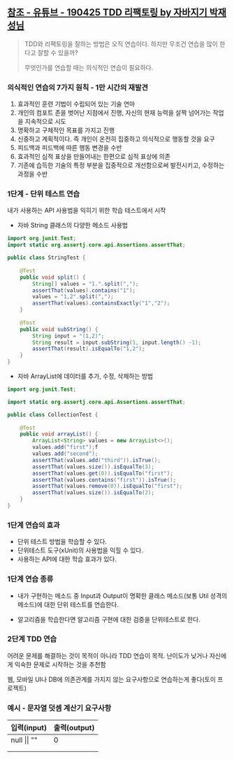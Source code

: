 ## [참조 - 유튜브 - 190425 TDD 리팩토링 by 자바지기 박재성님](https://www.youtube.com/watch?v=bIeqAlmNRrA&t=84s)

> TDD와 리팩토링을 잘하는 방법은 오직 연습이다. 하지만 무조건 연습을 많이 한다고 잘할 수 있을까?
>
> 무엇인가를 연습할 때는 의식적인 연습이 필요하다.

### 의식적인 연습의 7가지 원칙 - 1만 시간의 재발견

1. 효과적인 훈련 기법이 수립되어 있는 기술 연마
2. 개인의 컴포트 존을 벗어난 지점에서 진행, 자신의 현재 능력을 살짝 넘어가는 작업을 지속적으로 시도
3. 명확하고 구체적인 목표를 가지고 진행
4. 신중하고 계획적이다. 즉 개인이 온전히 집중하고 의식적으로 행동할 것을 요구
5. 피드백과 피드백에 따른 행동 변경을 수반
6. 효과적인 심적 표상을 만들어내는 한편으로 심적 표상에 의존
7. 기존에 습득한 기술의 특정 부분을 집중적으로 개선함으로써 발전시키고, 수정하는 과정을 수반



### 1단계 - 단위 테스트 연습

내가 사용하는 API 사용법을 익히기 위한 학습 테스트에서 시작

* 자바 String 클래스의 다양한 메소드 사용법

```java
import org.junit.Test;
import static org.assertj.core.api.Assertions.assertThat;

public class StringTest {
    
    @Test
    public void split() {
        String[] values = "1.".split(",");
        assertThat(values).contains("1");
        values = "1,2".split(",");
        assertThat(values).containsExactly("1","2");
    }
    
    @Test
    public void subString() {
        String input = "(1,2)";
        String result = input.subString(1, input.length() -1);
        assertThat(result).isEqualTo("1,2");
    }
}
```

* 자바 ArrayList에 데이터를 추가, 수정, 삭제하는 방법

```java
import org.junit.Test;

import static org.assertj.core.api.Assertions.assertThat;

public class CollectionTest {
    
    @Test
    public void arrayList() {
        ArrayList<String> values = new ArrayList<>();
        values.add("first");f
        values.add("second");
        assertThat(values.add("third")).isTrue();
        assertThat(values.size()).isEqualTo(3);
        assertThat(values.get(0)).isEqualTo("first");
        assertThat(values.contains("first")).isTrue();
        assertThat(values.remove(0)).isEqualTo("first");
        assertThat(values.size()).isEqualTo(2);
    }
}

```



### 1단계 연습의 효과

* 단위 테스트 방법을 학습할 수 있다.
* 단위테스트 도구(xUnit)의 사용법을 익힐 수 있다.
* 사용하는 API에 대한 학습 효과가 있다.

### 1단계 연습 종류

* 내가 구현하는 메소드 중 Input과 Output이 명확한 클래스 메소드(보통 Util 성격의 메소드)에 대한 단위 테스트를 연습한다.

* 알고리즘을 학습한다면 알고리즘 구현에 대한 검증을 단위테스트로 한다.



### 2단계 TDD 연습

어려운 문제를 해결하는 것이 목적이 아니라 TDD 연습이 목적. 난이도가 낮거나 자신에게 익숙한 문제로 시작하는 것을 추천함

웹, 모바일 UI나 DB에 의존관계를 가지지 않는 요구사항으로 연습하는게 좋다(토이 프로젝트)



### 예시 - 문자열 덧셈 계산기 요구사항

| 입력(input)  | 출력(output) |
| ------------ | ------------ |
| null \|\| "" | 0            |
|              |              |
|              |              |

 